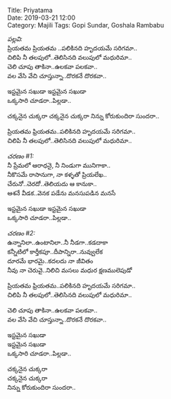 Title: Priyatama  
Date: 2019-03-21 12:00  
Category: Majili
Tags: Gopi Sundar, Goshala Rambabu  

<!-- [TOC] -->
    
_పల్లవి:_  
ప్రియతమ ప్రియతమ ..పలికినది హృదయమే సరిగమా..    
చిలిపి నీ తలపులో..తెలిసినది వలుపులో మధురిమా..  
చెలి చూపు తాకినా..ఉలకవా పలకవా..  
వల వేసి వేచి చూస్తున్నా..దొరకనే దొరకవా..  

ఇస్టమైన సఖుడా 
ఇస్టమైన సఖుడా  
ఒక్కసారి చూడరా..పిల్లడా.. 

చక్కనైన చుక్కరా
చక్కనైన చుక్కరా 
నిన్ను కోరుకుందిరా సుందరా..                                 

ప్రియతమ ఫ్రియతమ..పలికినది హృదయమే సరిగమా..    
చిలిపి నీ తలపులో..తెలిసినది వలుపులో మధురిమా.. 


_చరణం #1:_   
నీ ప్రేమలో ఆరాధనై, నీ నిండుగా మునిగాకా..  
నీకొసమే రాసానుగా, నా కళ్ళతో ప్రియలేఖ..   
చేరునో..చెరదో..తెలియదు ఆ కానుకా..  
ఆశనే వీడక..వెనక పడేను మనసుపడిన మనసే   
 
ఇస్టమైన సఖుడా 
ఇస్టమైన సఖుడా  
ఒక్కసారి చూడరా..పిల్లడా.. 

_చరణం #2:_  
ఉన్నానిలా..ఉంటానిలా..నీ నీడగా..కడదాకా  
కన్నీటిలో కార్తీకపూ..దీపాన్నిరా..నువ్వులేక  
దూరమే భారమై..కదలదు నా జీవితం  
నీవు నా చెరువై..నిలిచి మసలు మధుర క్షణములెపుడో   

ప్రియతమ ఫ్రియతమ..పలికినది హృదయమే సరిగమా..    
చిలిపి నీ తలపులో..తెలిసినది వలుపులో మధురిమా..  

చెలి చూపు తాకినా..ఉలకవా పలకవా..  
వల వేసి వేచి చూస్తున్నా..దొరకనే దొరకవా..  

ఇస్టమైన సఖుడా  
ఇస్టమైన సఖుడా  
ఒక్కసారి చూడరా..పిల్లడా..  

చక్కనైన చుక్కరా  
చక్కనైన చుక్కరా   
నిన్ను కోరుకుందిరా సుందరా..  